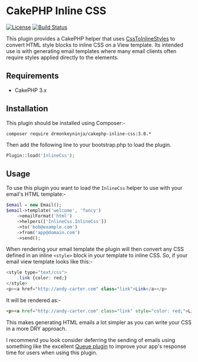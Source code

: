 # CakePHP Inline CSS

[![License](https://poser.pugx.org/drmonkeyninja/cakephp-inline-css/license.svg)](https://packagist.org/packages/drmonkeyninja/cakephp-inline-css) [![Build Status](https://travis-ci.org/drmonkeyninja/cakephp-inline-css.svg)](https://travis-ci.org/drmonkeyninja/cakephp-inline-css)

This plugin provides a CakePHP helper that uses [CssToInlineStyles](https://github.com/tijsverkoyen/CssToInlineStyles) to convert HTML style blocks to inline CSS on a View template. Its intended use is with generating email templates where many email clients often require styles applied directly to the elements.

## Requirements

* CakePHP 3.x

## Installation

This plugin should be installed using Composer:-

```
composer require drmonkeyninja/cakephp-inline-css:3.0.*
```

Then add the following line to your bootstrap.php to load the plugin.

```php
Plugin::load('InlineCss');
```

## Usage

To use this plugin you want to load the `InlineCss` helper to use with your email's HTML template:-

```php
$email = new Email();
$email->template('welcome', 'fancy')
    ->emailFormat('html')
    ->helpers(['InlineCss.InlineCss'])
    ->to('bob@example.com')
    ->from('app@domain.com')
    ->send();
```

When rendering your email template the plugin will then convert any CSS defined in an inline `<style>` block in your template to inline CSS. So, if your email view template looks like this:-

```php
<style type="text/css">
	.link {color: red;}
</style>
<p><a href="http://andy-carter.com" class="link">Link</a></p>
```

It will be rendered as:-

```html
<p><a href="http://andy-carter.com" class="link" style="color: red;">Link</a></p>
```

This makes generating HTML emails a lot simpler as you can write your CSS in a more DRY approach.

I recommend you look consider deferring the sending of emails using something like the excellent [Queue plugin](https://github.com/dereuromark/cakephp-queue) to improve your app's response time for users when using this plugin.
